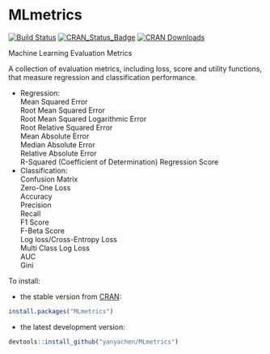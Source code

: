 # MLmetrics

[![Build Status](https://travis-ci.org/yanyachen/MLmetrics.svg)](https://travis-ci.org/yanyachen/MLmetrics)
[![CRAN_Status_Badge](http://www.r-pkg.org/badges/version/MLmetrics)](http://cran.r-project.org/package=MLmetrics)
[![CRAN Downloads](http://cranlogs.r-pkg.org/badges/MLmetrics)](http://cran.rstudio.com/web/packages/MLmetrics/index.html)

Machine Learning Evaluation Metrics  

A collection of evaluation metrics, including loss, score and utility functions, that measure regression and classification performance.  
 
* Regression:  
Mean Squared Error  
Root Mean Squared Error  
Root Mean Squared Logarithmic Error  
Root Relative Squared Error  
Mean Absolute Error  
Median Absolute Error  
Relative Absolute Error  
R-Squared (Coefficient of Determination) Regression Score  
* Classification:  
Confusion Matrix  
Zero-One Loss  
Accuracy  
Precision  
Recall  
F1 Score  
F-Beta Score  
Log loss/Cross-Entropy Loss  
Multi Class Log Loss  
AUC  
Gini  

To install:  
* the stable version from [CRAN](http://cran.r-project.org/web/packages/MLmetrics/index.html):  
```r
install.packages("MLmetrics")
```

* the latest development version:  
```r
devtools::install_github("yanyachen/MLmetrics")
```

